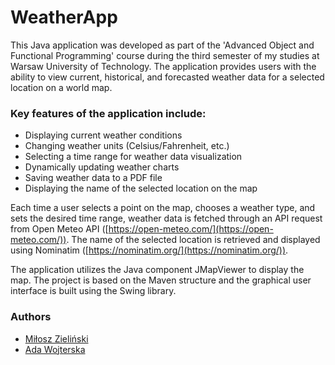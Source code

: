 # WeatherApp
This Java application was developed as part of the 'Advanced Object and Functional Programming' course during the third semester of my studies at Warsaw University of Technology. The application provides users with the ability to view current, historical, and forecasted weather data for a selected location on a world map.

### Key features of the application include:

- Displaying current weather conditions
- Changing weather units (Celsius/Fahrenheit, etc.)
- Selecting a time range for weather data visualization
- Dynamically updating weather charts
- Saving weather data to a PDF file
- Displaying the name of the selected location on the map
  
Each time a user selects a point on the map, chooses a weather type, and sets the desired time range, weather data is fetched through an API request from Open Meteo API ([https://open-meteo.com/](https://open-meteo.com/)). The name of the selected location is retrieved and displayed using Nominatim ([https://nominatim.org/](https://nominatim.org/)).

The application utilizes the Java component JMapViewer to display the map. The project is based on the Maven structure and the graphical user interface is built using the Swing library.

### Authors

- [Miłosz Zieliński](https://github.com/zielinskim04)
- [Ada Wojterska](https://github.com/adawojterska)
